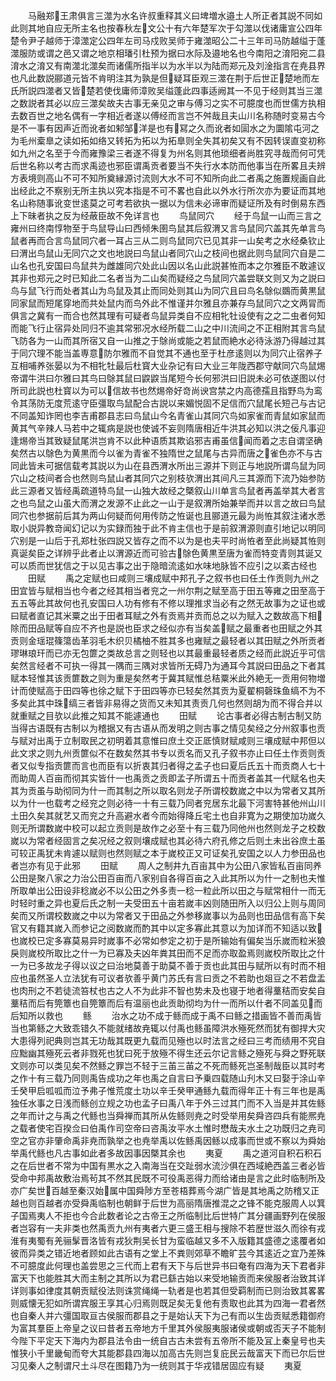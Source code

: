 <!-- { "loadSidebar": true } -->
　　马融郑王肃俱言三澨为水名许叔重释其义曰埤増水邉土人所正者其説不同如此则其地自应无所主名也按春秋左文公十有六年楚军次于勾澨以伐诸庸宣公四年楚令尹子越师于漳澨定公四年左司马戍败吴师于雍澨昭公二十三年司马防越缢于蓬澨服防或谓之邑又谓之地京相璠引杜预为据曰水际及邉地名也今南阳之淯阳宛二县淯水之淯又有南澨北澨矣而诸儒所指半以为水半以为陆而郑元及刘淦指言在尭县界也凡此数説郦道元皆不肯明注其为孰是但疑耳臣观三澨在荆于后世正楚地而左氏所説四澨者又皆楚若使伐庸师漳败吴缢蓬此四事适阙其一不见于经则其当三澨之数説者其必以应三澨矣故夫古事无亲见之审与傅习之实不可臆度也而世儒方执相去数百世之地名偶有一字相近者遂以傅经而言岂不舛哉且夫山川名称随时变易古今是不一事有因声近而讹者如邾邹洋是也有冩之久而讹者如圁水之为圜隂屯河之为毛州槖臯之读如拓如络又转拓为拓以为拓臯则全失其初矣又有不因转误直变初称如九州之名至于今而雍豫梁三者遂不得复为州名则其他琐细者尚胜究寻哉而何可凭后世名称以考古而求禹迹也邪臣谓禹贡者要当不失行水本防而他事当在所畧且夫辨方表境则高山不可不知所奠縁源讨流则大水不可不知所向此二者禹之施置规画自此出经此之不察别无所主执以究本指是不可不畧也自此以外水行所次亦为要证而其地名山称随事讹变世逺莫之可考若欲执一据以为信未必谛审而疑证所及有时倒易东西上下昧者执之反为经蔽臣故不免详言也
　　鸟鼠同穴
　　经于鸟鼠一山而三言之雍州曰终南惇物至于鸟鼠导山曰西倾朱圉鸟鼠其后叙渭又言鸟鼠同穴盖其先单言鸟鼠者再而合言鸟鼠同穴者一耳占三从二则鸟鼠同穴已见其非一山矣考之水经桑钦止曰渭出鸟鼠山无同穴之文也地説曰鸟鼠山者同穴山之枝间也据此则鸟鼠同穴自是二山名也孔安国曰鸟鼠共为雌雄同穴处此山因以名山此説甚恠而本之尔雅臣不敢遽议其非也郑元之时已知此二名者当为二山矣而疑经之鸟鼠同穴盖尝联文则又为之説曰鸟与鼠飞行而处者其山为鸟鼠及其止而同处则其山为同穴且曰鸟名鵌似鵽而黄黒鼠同家鼠而短尾穿地而共处鼠内而鸟外此不惟谨并尔雅且亦兼存鸟鼠同穴之文两冐而俱言之冀有一而合也然其理有可疑者鸟鼠异类自不应相牝牡设使有之之二虫者何知而能飞行止宿异处同归不逾其常邪况水经所载二山之中川流间之不正相附其言鸟鼠飞防各为一山而其所宿又自一山推之于鵌尚或能之若鼠而絶水必待泳游乃得越过其于同穴理不能当盖専意防尔雅而不自觉其不通也至于杜彦逺则以为同穴止宿养子互相哺养张晏以为不相牝牡最后杜寳大业杂记有曰大业三年陇西郡守献同穴鸟鼠焬帝谓牛洪曰尔雅曰其鸟曰鵌其鼠曰鼵鼵当尾短今长何邪洪曰旧説未必可依遂图以付所司此説也杜寳以为可以信故书也然焬帝好竒尚谀宫禁之内高德孺且指野鸟为鸾令其荡防无度荒逺守臣彊取鸟鼠配合古説以来媚悦固不足信而穴鼠尾长短己与古记不同盖知诈罔也李吉甫郡县志曰鸟鼠山今名青雀山其同穴鸟如家雀而青鼠如家鼠而黄其气辛辣人马若中之辄病是説也使诚不妄则隋唐相近牛洪其必知以洪之佞凡事迎逢焬帝当其致疑鼠尾洪岂肯不以此种语质其欺谄邪吉甫虽信闻而着之志自谓坚确矣然古以鵌色为黄黒而今以雀为青雀不独隋世之鼠尾与古异而唐之雀色亦不与古同此皆未可据信载考其説以为山在县西渭水所出三源并下则正与地説所谓鸟鼠为同穴山之枝间者合也然则鸟鼠山者其同穴之别枝欤渭出其间凡三其源而下流乃始参防此三源者又皆经禹疏道特鸟鼠一山独大故经之槩叙山川单言鸟鼠者再盖举其大者言之也鸟鼠之山虽大而渭之发源不止此之一山于是叙渭所始兼举而并以言之故曰鸟鼠同穴也参据前后其为两山何疑而何用传防之恠诞也且郦道元最为尚恠其叙注诸水悉取小説异教竒闻幻记以为实録而独于此不肯主信也于是前叙渭源则直引地记以明同穴别是一山后于孔郑杜张四説又皆存之而不以为是也夫平时尚恠者至此尚疑其恠则真诞矣臣之详辨乎此者止以渭源近而可验古鵌色黄黒至唐为雀而特变青则其诞又可以质而世犹信之于以见古事之出于隐暗流逺如水味地脉皆不应引之以紊古经也
　　田赋
　　禹之定赋也曰咸则三壤成赋中邦孔子之叙书也曰任土作贡则九州之田宜皆与赋相当也今者之经其相当者兖之一州尔荆之赋至高于田五等雍之田至高于五五等此其故何也孔安国曰人功有修有不修以理推求当必有之然无故事为之证也或曰赋者直记其米粟之出于田者耳赋之外有贡焉并贡而总之以为赋入之数故高下相除而田品赋等自应不齐也是説也臣求之经似亦有当矣盖赋之最重者也田赋之外其贡则金瑶琨篠簜齿革羽毛木织贝橘柚不胜其多也雍赋之最轻者以其田赋之外所贡者璆琳琅玕而已亦无包篚之类故总言之则轻也以其最重最轻者质之经而此説近乎可信矣然言经者不可执一得其一隅而三隅对求皆所无碍乃为通耳今其説曰田品之下者其赋本轻惟其该贡篚数之则为重是矣然考于冀其赋惟总秸粟米此外絶无一贡用何物増计而使赋高于田四等也徐之赋下于田四等亦已轻矣然其贡为夏翟桐磬珠鱼缟不为不多矣此其中珠缟三者皆非易得之货而又未知其责贡几何也然则胡为而不得合并以就重赋之目欤以此推之知其不能遽通也
　　田赋
　　论古事者必得古制古制又防当得古语既有古制以为稽据又有古语从而发明之则古事之情见矣经之分州叙事也贡与赋对出禹于立制取民之初明着其意惟曰庶土交正厎慎财赋咸则三壤成赋中邦但以此文求之则九州贡篚似不在数矣然其书专以贡名而又孔子叙书亦止曰任土作贡则贡者又似专指贡篚而言也而臣有以折衷其归者得之孟子也曰夏后氏五十而贡商人七十而助周人百亩而彻其实皆什一也禹贡之贡即孟子所谓五十而贡者盖其一代赋名也夫其为贡虽与助彻同为什一而其制之所以取名则龙子所谓校数嵗之中以为常者又其所以为什一也载考之经兖之则必待一十有三载乃同者兖居东北最下河害特甚他州山川土田久矣其就艺又而兖之升高避水者今而始得降丘宅土也自非寛为之期使加功嵗久则无所谓数嵗中校可以起立贡则是故作之必至十有三载乃同他州也然则龙子之校数嵗以为常者经固言之矣况经之叙则壤成赋也其必待六府孔修之后则土未出谷庶土虽可较正禹犹未肯遽以赋则也然则赋之本于嵗校正又可证矣孔安国之以人力参田品也者岂亦有见于此邪
　　田赋
　　周人之制井九百亩其中为公田八家皆私百亩同养公田是聚八家之力治公田百亩而八家别自各得百亩之入此其所以为什一之制也夫惟所取单出公田设非稔嵗必不以公田之外多责一稔一粒此所以田之与赋常相什一而无时轻时重之异也夏后氏之制一夫受田五十亩若嵗丰凶则随田所入以归公上则与周同矣而又所谓校数嵗之中以为常者又于田品之外参移嵗事以为品则也田品信有高下矣官又有籍其嵗入而参记之阅数嵗而酌其中以定多寡此其意以为加详而不知适以致也嵗校已定多寡莫易异时嵗事不必常如参定之初于是所输始有偏矣当乐嵗而粒米狼戾则嵗校所取比之什一为已寡及夫凶年粪其田而不足而亦取盈焉则嵗校所取比之什一为已多故龙子得以议之曰治地莫善于助莫不善于贡也此其田与赋所以有时而不相应也虽然圣人立法犹有可议者欤善乎黄门苏氏有言曰贡之不若助也爼豆之不若盘盂也肉刑之不若徒流笞杖也古之人不为此非不智也势未及也寝于地者得藳秸而安矣自藳秸而后有筦簟也自筦簟而后有温丽也此贡助彻均为什一而所以什者不同盖见而后知所以救也
　　鲧
　　治水之功不成于鲧而成于禹不曰鲧之措画皆不善而禹皆当也第鲧之大致乖错久不能就绪故尭辄以付禹也鲧虽障洪水殛死然而犹有御捍大灾大患得列祀典则岂其无功哉其既更九载而见殛也以时法言之经曰三考而绩用不究自应黜幽其殛死云者非戮死也犹曰死于放殛不得生还云尔记言鲧之殛死与舜之野死联文则亦可以类见矣不然鲧之罪岂不轻于三苖三苖之不死而鲧死岂圣制哉臣以其时考之作十有三载乃同则禹告成功之年也禹之自言曰予乗四载随山刋木又曰娶于涂山辛壬癸甲启呱呱而泣予弗子惟荒度土功以辛壬癸甲通鲧九载而得年正十有三年也是禹独任水事之日浅而鲧创立规之功也孟子曰禹八年于外三过其门而不入当是并其佐鲧之年而计之与禹之代鲧也当舜禅而其所从佐鲧则尭之时受举用矣舜咨四兵有能熈尭之载者使宅百揆佥曰伯禹作司空帝曰咨禹汝平水土惟时懋哉夫水土之功既归之尭司空之官亦非肇命禹非尭而孰举之也尭举禹以佐鲧禹因鲧以成事而世或不察以为舜始举禹代鲧也凡古事如此者多故因事因槩其余也
　　夷夏
　　禹之道河自积石积石之在后世者不常为中国有黒水之入南海当在交趾弱水流沙俱在西域絶西盖三者必皆受命中邦禹故敷治焉茍其不然其民既不可役禹恶得力而给诸由是言之此时临制所及亦广矣世百越至秦汉始属中国舜陟方至苍梧葬焉今湖广皆是其地禹之防稽又正越也则百越者亦受舜禹临制也朝鲜于后世为高丽隋唐推混之之锋不能克服周人以箕子国焉夷人不拒也今合此数者论之古帝王之所临制比后世特广其分疆画野列在侯服者岂容有一夫非类也然禹贡九州有夷者六更三盛王相与搜除不若歴世滋久而徐有戎淮有夷蜀有羌骊髳晋洛皆有戎狄荆吴长甘为蛮临越又多不入版籍其盛德之逺覆者如彼而异类之错近地者顾如此古语有之堂上不粪则郊草不瞻旷芸今其逺近之宜乃差殊不可臆度此何理也盖尝思之三代而上君有天下与后世异书曰奄有四海为天下君者非富天下也能胜其大而主制之其所以为君已繇古始以来受地输贡而来侯服者治致其详详则事如律度其朝贡赋役法则诛赏绳绳一轨者是也若其但受羁制而已则治致其畧畧则威懐无犯如所谓宾服王享其心归焉则既足矣无复他有责取也此其为四海一君者然也自秦人并六彊国取亘古侯服而郡县之于是始认天下为己有而以生齿贡赋悉籍御府为富其羣臣上帝皇之议曰昔者五帝地方千里其外侯服夷服诸侯或朝或否天子不能制今陛下平定天下海内为郡县法令由一统自古古未尝有五帝所不能及冝上秦皇号也夫惟狭小千里畿甸而夸大其能郡县四海以加高古先则岂复庇民云哉富天下而已尔后世习见秦人之制谓尺土斗尽在图籍乃为一统则其于华戎错居固应有疑
　　夷夏
